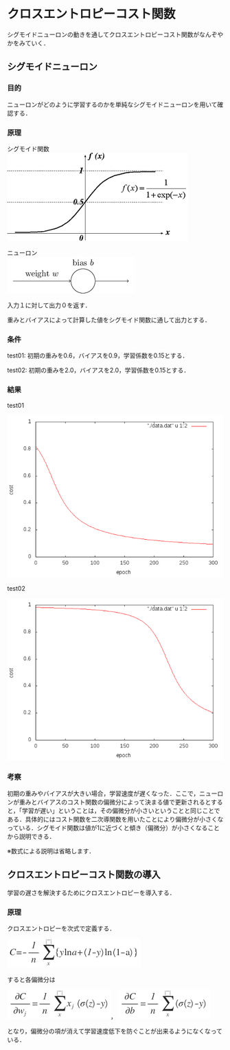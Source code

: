 # クロスエントロピーコスト関数
シグモイドニューロンの動きを通してクロスエントロピーコスト関数がなんぞやかをみていく．

## シグモイドニューロン
### 目的
ニューロンがどのように学習するのかを単純なシグモイドニューロンを用いて確認する．

### 原理
シグモイド関数  
![](fig/sigmoid_fig.png)

ニューロン  
![sigmoid](fig/sigmoid.png)

入力１に対して出力０を返す．

重みとバイアスによって計算した値をシグモイド関数に通して出力とする．

### 条件
test01: 初期の重みを0.6，バイアスを0.9，学習係数を0.15とする．

test02: 初期の重みを2.0，バイアスを2.0，学習係数を0.15とする．

### 結果
test01

![](fig/wb0609.png)

test02

![](fig/wb22.png)

### 考察
初期の重みやバイアスが大きい場合，学習速度が遅くなった．ここで，ニューロンが重みとバイアスのコスト関数の偏微分によって決まる値で更新されるとすると，「学習が遅い」ということは，その偏微分が小さいということと同じことである．具体的にはコスト関数を二次導関数を用いたことにより偏微分が小さくなっている．シグモイド関数は値が1に近づくと傾き（偏微分）が小さくなることから説明できる．

※数式による説明は省略します．

## クロスエントロピーコスト関数の導入
学習の遅さを解決するためにクロスエントロピーを導入する．

### 原理
クロスエントロピーを次式で定義する．

![](fig/cross.png)

すると各偏微分は

![](fig/equ01.png)，
![](fig/equ02.png)

となり，偏微分の項が消えて学習速度低下を防ぐことが出来るようになくなっている．
